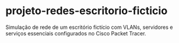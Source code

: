 # projeto-redes-escritorio-ficticio
Simulação de rede de um escritório fictício com VLANs, servidores e serviços essenciais configurados no Cisco Packet Tracer.
